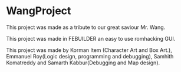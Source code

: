 # WangProject
This project was made as a tribute to our great saviour Mr. Wang.

This project was made in FEBUILDER an easy to use romhacking GUI.

This project was made by Korman Item (Character Art and Box Art.), Emmanuel Roy(Logic design, programming and debugging), Samhith Komatreddy and Samarth Kabbur(Debugging and Map design).

